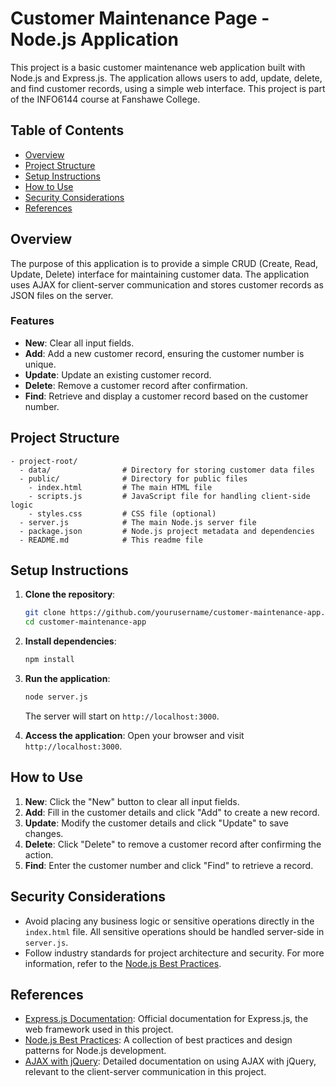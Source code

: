 # Customer Maintenance Page - Node.js Application

This project is a basic customer maintenance web application built with Node.js and Express.js. The application allows users to add, update, delete, and find customer records, using a simple web interface. This project is part of the INFO6144 course at Fanshawe College.

## Table of Contents

- [Overview](#overview)
- [Project Structure](#project-structure)
- [Setup Instructions](#setup-instructions)
- [How to Use](#how-to-use)
- [Security Considerations](#security-considerations)
- [References](#references)

## Overview

The purpose of this application is to provide a simple CRUD (Create, Read, Update, Delete) interface for maintaining customer data. The application uses AJAX for client-server communication and stores customer records as JSON files on the server.

### Features

- **New**: Clear all input fields.
- **Add**: Add a new customer record, ensuring the customer number is unique.
- **Update**: Update an existing customer record.
- **Delete**: Remove a customer record after confirmation.
- **Find**: Retrieve and display a customer record based on the customer number.

## Project Structure

```plaintext
- project-root/
  - data/                # Directory for storing customer data files
  - public/              # Directory for public files
    - index.html         # The main HTML file
    - scripts.js         # JavaScript file for handling client-side logic
    - styles.css         # CSS file (optional)
  - server.js            # The main Node.js server file
  - package.json         # Node.js project metadata and dependencies
  - README.md            # This readme file
```

## Setup Instructions

1. **Clone the repository**:

   ```bash
   git clone https://github.com/yourusername/customer-maintenance-app.git
   cd customer-maintenance-app
   ```

2. **Install dependencies**:

   ```bash
   npm install
   ```

3. **Run the application**:

   ```bash
   node server.js
   ```

   The server will start on `http://localhost:3000`.

4. **Access the application**:
   Open your browser and visit `http://localhost:3000`.

## How to Use

1. **New**: Click the "New" button to clear all input fields.
2. **Add**: Fill in the customer details and click "Add" to create a new record.
3. **Update**: Modify the customer details and click "Update" to save changes.
4. **Delete**: Click "Delete" to remove a customer record after confirming the action.
5. **Find**: Enter the customer number and click "Find" to retrieve a record.

## Security Considerations

- Avoid placing any business logic or sensitive operations directly in the `index.html` file. All sensitive operations should be handled server-side in `server.js`.
- Follow industry standards for project architecture and security. For more information, refer to the [Node.js Best Practices](https://github.com/goldbergyoni/nodebestpractices).

## References

- [Express.js Documentation](https://expressjs.com/): Official documentation for Express.js, the web framework used in this project.
- [Node.js Best Practices](https://github.com/goldbergyoni/nodebestpractices): A collection of best practices and design patterns for Node.js development.
- [AJAX with jQuery](https://api.jquery.com/jquery.ajax/): Detailed documentation on using AJAX with jQuery, relevant to the client-server communication in this project.
